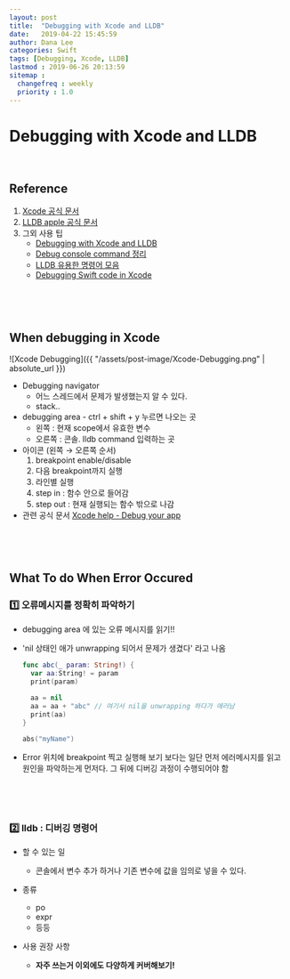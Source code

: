 ```yaml
---
layout: post
title:  "Debugging with Xcode and LLDB"
date:   2019-04-22 15:45:59
author: Dana Lee
categories: Swift
tags: [Debugging, Xcode, LLDB]
lastmod : 2019-06-26 20:13:59
sitemap :
  changefreq : weekly
  priority : 1.0
---
```

# Debugging with Xcode and LLDB

&nbsp;

## Reference

1. [Xcode 공식 문서](<https://help.apple.com/xcode/mac/10.2/index.html?localePath=en.lproj#/devda5478599>)
2. [LLDB apple 공식 문서](<https://developer.apple.com/library/archive/documentation/General/Conceptual/lldb-guide/chapters/Introduction.html>)
3. 그외 사용 팁
   - [Debugging with Xcode and LLDB](<http://minsone.github.io/ios/mac/xcode-lldb-debugging-with-xcode-and-lldb>)
   - [Debug console command 정리](<https://ohgyun.com/635>)
   - [LLDB 유용한 명령어 모음](<http://bartysways.net/?p=682>)
   - [Debugging Swift code in Xcode](<https://medium.com/flawless-app-stories/debugging-swift-code-with-lldb-b30c5cf2fd49>)

&nbsp;

&nbsp;

## When debugging in Xcode
![Xcode Debugging]({{ "/assets/post-image/Xcode-Debugging.png" | absolute_url }})

- Debugging navigator 
  - 어느 스레드에서 문제가 발생했는지 알 수 있다.
  - stack..
- debugging area - ctrl + shift + y 누르면 나오는 곳
  - 왼쪽 : 현재 scope에서 유효한 변수
  - 오른쪽 : 콘솔. lldb command 입력하는 곳
- 아이콘 (왼쪽 → 오른쪽 순서)
  1. breakpoint enable/disable
  2. 다음 breakpoint까지 실행
  3. 라인별 실행
  4. step in : 함수 안으로 들어감
  5. step out : 현재 실행되는 함수 밖으로 나감
- 관련 공식 문서
  [Xcode help - Debug your app](<https://help.apple.com/xcode/mac/10.2/index.html?localePath=en.lproj#/devda5478599>)

&nbsp;

&nbsp;

##  What To do When Error Occured

### :one: 오류메시지를 정확히 파악하기

- debugging area 에 있는 오류 메시지를 읽기!!

- 'nil 상태인 애가 unwrapping 되어서 문제가 생겼다' 라고 나옴

  ```swift
  func abc(_ param: String!) {
    var aa:String! = param
    print(param)
    
    aa = nil
    aa = aa + "abc" // 여기서 nil을 unwrapping 하다가 에러남
    print(aa)
  }
  
  abs("myName")
  ```

- Error 위치에 breakpoint 찍고 실행해 보기 보다는 일단 먼저 에러메시지를 읽고 원인을 파악하는게 먼저다.
  그 뒤에 디버깅 과정이 수행되어야 함

&nbsp;

&nbsp;

### :two: lldb : 디버깅 명령어

- 할 수 있는 일
  - 콘솔에서 변수 추가 하거나 기존 변수에 값을 임의로 넣을 수 있다.
- 종류
  - po
  - expr
  - 등등

- 사용 권장 사항
  - **자주 쓰는거 이외에도 다양하게 커버해보기!**

